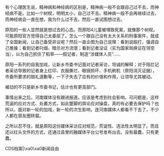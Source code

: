 有个心理医生说，精神病和神经病的区别是，精神病一般不会跟自己过不去，而神经病不是。比如一个树杈，明明太小，自己过不去。精神病一般不会再继续过去，而神经病会一直在想，我为什么过不去，然后一直试图想过去。

原阳的一些人显然就是想过去的心态。而原阳4儿童被埋致死案，就像那个树杈。 可能原阳官方觉得自己太委屈了。怎么一个跟自己没有太大关系的刑事案件，就成了全国新闻，让自己备受非议呢？然后一直企图为自己说理：看到说殴打，强调自己推搡；看到记者叼烟，暗示对方流氓；看到记者没证（实为国家局换证在领空当），以为自己抓住了稻草——假记者，制造“涉媒体人员”……

原阳一系列的自我加戏，让新乡市委书记面对记者采访，坦诚的解释；对于阻拦记者采访导致的记者身上红印、衣服撕烂、眼镜损坏、手机刷机（原阳消灭证据），市委所要求的赔礼道歉等，一下子失去了应有的价值和作用，让领导尤其被动。

被动的不只是新乡市委书记，估计也有更高部门。

事情出来之后，河南媒体没有跟进报道。应该是考虑到社会影响。可问题是，这样荒诞的应对方式、处置方式，如此蹩脚的舆论应对操盘，真的有必要去保护吗？也所以，面对新一轮的加戏，新一轮的次生影响，连河南媒体人都看不下去了，不少人都在朋友圈转载。

之所以忍不住，就是原阳这份媒体采访应对规范，荒诞性、违法性太明显了。而且还以红头文件的方式，还通过县里的融媒体平台公号发布出去。没有最蠢，只有更蠢。   

CDS档案|\xa0\xa0新闻自由


